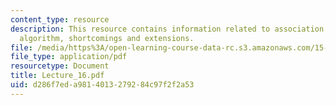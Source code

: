 ```yaml
---
content_type: resource
description: This resource contains information related to association rules, apriori
  algorithm, shortcomings and extensions.
file: /media/https%3A/open-learning-course-data-rc.s3.amazonaws.com/15-062-data-mining-spring-2003/d286f7eda9814013279284c97f2f2a53_Lecture_16.pdf
file_type: application/pdf
resourcetype: Document
title: Lecture_16.pdf
uid: d286f7ed-a981-4013-2792-84c97f2f2a53
---
```

